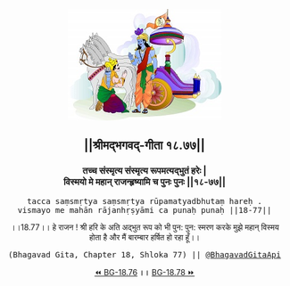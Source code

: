 <center><img src="../../asset/BG.png" alt="#API #bhagavadgitaapi #slok #nodejs #js #api #gitaapi #krishna #hinduism #vedic #ISKCON #shreemadbhagavadgita #technology"/>
<h2>||श्रीमद्‍भगवद्‍-गीता १८.७७||</h2>
<h3>तच्च संस्मृत्य संस्मृत्य रूपमत्यद्भुतं हरेः |<br/>विस्मयो मे महान् राजन्हृष्यामि च पुनः पुनः ||१८-७७||</h3>
<pre>tacca saṃsmṛtya saṃsmṛtya rūpamatyadbhutaṃ hareḥ .<br/>vismayo me mahān rājanhṛṣyāmi ca punaḥ punaḥ ||18-77||</pre>
<p>।।18.77।। हे राजन ! श्री हरि के अति अद्भुत रूप को भी पुन: पुन: स्मरण करके मुझे महान् विस्मय होता है और मैं बारम्बार हर्षित हो रहा हूँ।।</p>
<pre>(Bhagavad Gita, Chapter 18, Shloka 77) || <a href="https://twitter.com/bhagavadgitaapi">@BhagavadGitaApi</a></pre><a href="../../18/76">⏪  BG-18.76</a><b>        ।।        </b><a href="../../18/78">BG-18.78  ⏩</a></center></center>